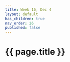 ```yaml
---
title: Week 16, Dec 4
layout: default
has_children: true
nav_order: 26
published: false
---
```


# {{ page.title }}

